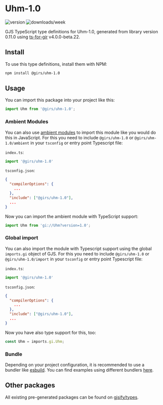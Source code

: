 
# Uhm-1.0

![version](https://img.shields.io/npm/v/@girs/uhm-1.0)
![downloads/week](https://img.shields.io/npm/dw/@girs/uhm-1.0)


GJS TypeScript type definitions for Uhm-1.0, generated from library version 0.11.0 using [ts-for-gir](https://github.com/gjsify/ts-for-gir) v4.0.0-beta.22.


## Install

To use this type definitions, install them with NPM:
```bash
npm install @girs/uhm-1.0
```

## Usage

You can import this package into your project like this:
```ts
import Uhm from '@girs/uhm-1.0';
```

### Ambient Modules

You can also use [ambient modules](https://github.com/gjsify/ts-for-gir/tree/main/packages/cli#ambient-modules) to import this module like you would do this in JavaScript.
For this you need to include `@girs/uhm-1.0` or `@girs/uhm-1.0/ambient` in your `tsconfig` or entry point Typescript file:

`index.ts`:
```ts
import '@girs/uhm-1.0'
```

`tsconfig.json`:
```json
{
  "compilerOptions": {
    ...
  },
  "include": ["@girs/uhm-1.0"],
  ...
}
```

Now you can import the ambient module with TypeScript support: 

```ts
import Uhm from 'gi://Uhm?version=1.0';
```

### Global import

You can also import the module with Typescript support using the global `imports.gi` object of GJS.
For this you need to include `@girs/uhm-1.0` or `@girs/uhm-1.0/import` in your `tsconfig` or entry point Typescript file:

`index.ts`:
```ts
import '@girs/uhm-1.0'
```

`tsconfig.json`:
```json
{
  "compilerOptions": {
    ...
  },
  "include": ["@girs/uhm-1.0"],
  ...
}
```

Now you have also type support for this, too:

```ts
const Uhm = imports.gi.Uhm;
```

### Bundle

Depending on your project configuration, it is recommended to use a bundler like [esbuild](https://esbuild.github.io/). You can find examples using different bundlers [here](https://github.com/gjsify/ts-for-gir/tree/main/examples).

## Other packages

All existing pre-generated packages can be found on [gjsify/types](https://github.com/gjsify/types).

